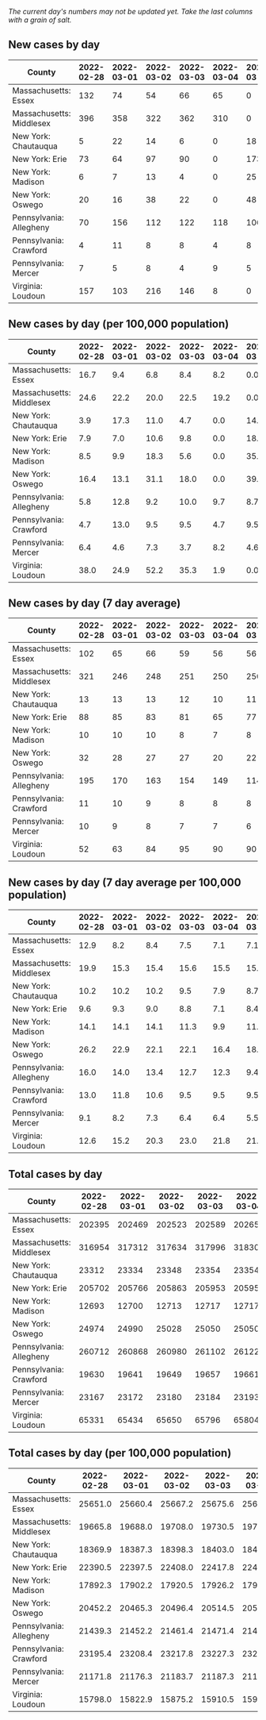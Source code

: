 _The current day's numbers may not be updated yet. Take the last columns with a grain of salt._
## New cases by day

| County | 2022-02-28 | 2022-03-01 | 2022-03-02 | 2022-03-03 | 2022-03-04 | 2022-03-05 | 2022-03-06 |
| --- | --- | --- | --- | --- | --- | --- | --- |
| Massachusetts: Essex | 132 | 74 | 54 | 66 | 65 | 0 |  |
| Massachusetts: Middlesex | 396 | 358 | 322 | 362 | 310 | 0 |  |
| New York: Chautauqua | 5 | 22 | 14 | 6 | 0 | 18 |  |
| New York: Erie | 73 | 64 | 97 | 90 | 0 | 173 |  |
| New York: Madison | 6 | 7 | 13 | 4 | 0 | 25 |  |
| New York: Oswego | 20 | 16 | 38 | 22 | 0 | 48 |  |
| Pennsylvania: Allegheny | 70 | 156 | 112 | 122 | 118 | 106 |  |
| Pennsylvania: Crawford | 4 | 11 | 8 | 8 | 4 | 8 |  |
| Pennsylvania: Mercer | 7 | 5 | 8 | 4 | 9 | 5 |  |
| Virginia: Loudoun | 157 | 103 | 216 | 146 | 8 | 0 |  |

## New cases by day (per 100,000 population)

| County | 2022-02-28 | 2022-03-01 | 2022-03-02 | 2022-03-03 | 2022-03-04 | 2022-03-05 | 2022-03-06 |
| --- | --- | --- | --- | --- | --- | --- | --- |
| Massachusetts: Essex | 16.7 | 9.4 | 6.8 | 8.4 | 8.2 | 0.0 |  |
| Massachusetts: Middlesex | 24.6 | 22.2 | 20.0 | 22.5 | 19.2 | 0.0 |  |
| New York: Chautauqua | 3.9 | 17.3 | 11.0 | 4.7 | 0.0 | 14.2 |  |
| New York: Erie | 7.9 | 7.0 | 10.6 | 9.8 | 0.0 | 18.8 |  |
| New York: Madison | 8.5 | 9.9 | 18.3 | 5.6 | 0.0 | 35.2 |  |
| New York: Oswego | 16.4 | 13.1 | 31.1 | 18.0 | 0.0 | 39.3 |  |
| Pennsylvania: Allegheny | 5.8 | 12.8 | 9.2 | 10.0 | 9.7 | 8.7 |  |
| Pennsylvania: Crawford | 4.7 | 13.0 | 9.5 | 9.5 | 4.7 | 9.5 |  |
| Pennsylvania: Mercer | 6.4 | 4.6 | 7.3 | 3.7 | 8.2 | 4.6 |  |
| Virginia: Loudoun | 38.0 | 24.9 | 52.2 | 35.3 | 1.9 | 0.0 |  |

## New cases by day (7 day average)

| County | 2022-02-28 | 2022-03-01 | 2022-03-02 | 2022-03-03 | 2022-03-04 | 2022-03-05 | 2022-03-06 |
| --- | --- | --- | --- | --- | --- | --- | --- |
| Massachusetts: Essex | 102 | 65 | 66 | 59 | 56 | 56 |  |
| Massachusetts: Middlesex | 321 | 246 | 248 | 251 | 250 | 250 |  |
| New York: Chautauqua | 13 | 13 | 13 | 12 | 10 | 11 |  |
| New York: Erie | 88 | 85 | 83 | 81 | 65 | 77 |  |
| New York: Madison | 10 | 10 | 10 | 8 | 7 | 8 |  |
| New York: Oswego | 32 | 28 | 27 | 27 | 20 | 22 |  |
| Pennsylvania: Allegheny | 195 | 170 | 163 | 154 | 149 | 114 |  |
| Pennsylvania: Crawford | 11 | 10 | 9 | 8 | 8 | 8 |  |
| Pennsylvania: Mercer | 10 | 9 | 8 | 7 | 7 | 6 |  |
| Virginia: Loudoun | 52 | 63 | 84 | 95 | 90 | 90 |  |

## New cases by day (7 day average per 100,000 population)

| County | 2022-02-28 | 2022-03-01 | 2022-03-02 | 2022-03-03 | 2022-03-04 | 2022-03-05 | 2022-03-06 |
| --- | --- | --- | --- | --- | --- | --- | --- |
| Massachusetts: Essex | 12.9 | 8.2 | 8.4 | 7.5 | 7.1 | 7.1 |  |
| Massachusetts: Middlesex | 19.9 | 15.3 | 15.4 | 15.6 | 15.5 | 15.5 |  |
| New York: Chautauqua | 10.2 | 10.2 | 10.2 | 9.5 | 7.9 | 8.7 |  |
| New York: Erie | 9.6 | 9.3 | 9.0 | 8.8 | 7.1 | 8.4 |  |
| New York: Madison | 14.1 | 14.1 | 14.1 | 11.3 | 9.9 | 11.3 |  |
| New York: Oswego | 26.2 | 22.9 | 22.1 | 22.1 | 16.4 | 18.0 |  |
| Pennsylvania: Allegheny | 16.0 | 14.0 | 13.4 | 12.7 | 12.3 | 9.4 |  |
| Pennsylvania: Crawford | 13.0 | 11.8 | 10.6 | 9.5 | 9.5 | 9.5 |  |
| Pennsylvania: Mercer | 9.1 | 8.2 | 7.3 | 6.4 | 6.4 | 5.5 |  |
| Virginia: Loudoun | 12.6 | 15.2 | 20.3 | 23.0 | 21.8 | 21.8 |  |

## Total cases by day

| County | 2022-02-28 | 2022-03-01 | 2022-03-02 | 2022-03-03 | 2022-03-04 | 2022-03-05 | 2022-03-06 |
| --- | --- | --- | --- | --- | --- | --- | --- |
| Massachusetts: Essex | 202395 | 202469 | 202523 | 202589 | 202654 | 202654 |  |
| Massachusetts: Middlesex | 316954 | 317312 | 317634 | 317996 | 318306 | 318306 |  |
| New York: Chautauqua | 23312 | 23334 | 23348 | 23354 | 23354 | 23372 |  |
| New York: Erie | 205702 | 205766 | 205863 | 205953 | 205953 | 206126 |  |
| New York: Madison | 12693 | 12700 | 12713 | 12717 | 12717 | 12742 |  |
| New York: Oswego | 24974 | 24990 | 25028 | 25050 | 25050 | 25098 |  |
| Pennsylvania: Allegheny | 260712 | 260868 | 260980 | 261102 | 261220 | 261326 |  |
| Pennsylvania: Crawford | 19630 | 19641 | 19649 | 19657 | 19661 | 19669 |  |
| Pennsylvania: Mercer | 23167 | 23172 | 23180 | 23184 | 23193 | 23198 |  |
| Virginia: Loudoun | 65331 | 65434 | 65650 | 65796 | 65804 | 65804 |  |

## Total cases by day (per 100,000 population)

| County | 2022-02-28 | 2022-03-01 | 2022-03-02 | 2022-03-03 | 2022-03-04 | 2022-03-05 | 2022-03-06 |
| --- | --- | --- | --- | --- | --- | --- | --- |
| Massachusetts: Essex | 25651.0 | 25660.4 | 25667.2 | 25675.6 | 25683.8 | 25683.8 |  |
| Massachusetts: Middlesex | 19665.8 | 19688.0 | 19708.0 | 19730.5 | 19749.7 | 19749.7 |  |
| New York: Chautauqua | 18369.9 | 18387.3 | 18398.3 | 18403.0 | 18403.0 | 18417.2 |  |
| New York: Erie | 22390.5 | 22397.5 | 22408.0 | 22417.8 | 22417.8 | 22436.7 |  |
| New York: Madison | 17892.3 | 17902.2 | 17920.5 | 17926.2 | 17926.2 | 17961.4 |  |
| New York: Oswego | 20452.2 | 20465.3 | 20496.4 | 20514.5 | 20514.5 | 20553.8 |  |
| Pennsylvania: Allegheny | 21439.3 | 21452.2 | 21461.4 | 21471.4 | 21481.1 | 21489.8 |  |
| Pennsylvania: Crawford | 23195.4 | 23208.4 | 23217.8 | 23227.3 | 23232.0 | 23241.4 |  |
| Pennsylvania: Mercer | 21171.8 | 21176.3 | 21183.7 | 21187.3 | 21195.5 | 21200.1 |  |
| Virginia: Loudoun | 15798.0 | 15822.9 | 15875.2 | 15910.5 | 15912.4 | 15912.4 |  |
